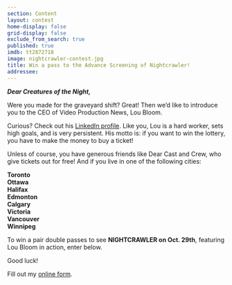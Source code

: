 ```yaml
---
section: Content
layout: contest
home-display: false
grid-display: false
exclude_from_search: true
published: true
imdb: tt2872718
image: nightcrawler-contest.jpg
title: Win a pass to the Advance Screening of Nightcrawler!
addressee: 
---
```

***Dear Creatures of the Night,***

Were you made for the graveyard shift? Great! Then we’d like to introduce you to the CEO of Video Production News, Lou Bloom.

Curious? Check out his [LinkedIn profile](http://linkd.in/1o1EL09). Like you, Lou is a hard worker, sets high goals, and is very persistent.  His motto is: if you want to win the lottery, you have to make the money to buy a ticket!

Unless of course, you have generous friends like Dear Cast and Crew, who give tickets out for free! And if you live in one of the following cities:

**Toronto**  
**Ottawa**  
**Halifax**  
**Edmonton**  
**Calgary**  
**Victoria**  
**Vancouver**  
**Winnipeg**

To win a pair double passes to see **NIGHTCRAWLER on Oct. 29th**, featuring Lou Bloom in action, enter below.

Good luck!

<div id="wufoo-s16tg7hx1k1ukbh">
Fill out my <a href="https://dearcastandcrew.wufoo.com/forms/s16tg7hx1k1ukbh">online form</a>.
</div>
<script type="text/javascript">var s16tg7hx1k1ukbh;(function(d, t) {
var s = d.createElement(t), options = {
'userName':'dearcastandcrew',
'formHash':'s16tg7hx1k1ukbh',
'autoResize':true,
'height':'485',
'async':true,
'host':'wufoo.com',
'header':'hide',
'ssl':true};
s.src = ('https:' == d.location.protocol ? 'https://' : 'http://') + 'www.wufoo.com/scripts/embed/form.js';
s.onload = s.onreadystatechange = function() {
var rs = this.readyState; if (rs) if (rs != 'complete') if (rs != 'loaded') return;
try { s16tg7hx1k1ukbh = new WufooForm();s16tg7hx1k1ukbh.initialize(options);s16tg7hx1k1ukbh.display(); } catch (e) {}};
var scr = d.getElementsByTagName(t)[0], par = scr.parentNode; par.insertBefore(s, scr);
})(document, 'script');</script>

